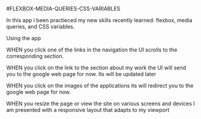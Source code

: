 #FLEXBOX-MEDIA-QUERIES-CSS-VARIABLES

In this app i been practieced my new skills recently learned: flexbox, media queries, and CSS variables. 

Using the app

WHEN you click one of the links in the navigation the UI scrolls to the corresponding section.

WHEN you click on the link to the section about my work the UI will send you to the google web page for now. Its will be updated later

WHEN you click on the images of the applications its will redirect you to the google web page for now.

WHEN you resize the page or view the site on various screens and devices I am presented with a responsive layout that adapts to my viewport
